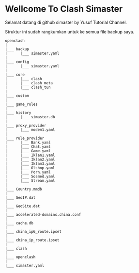 # Wellcome To Clash Simaster

Selamat datang di github simaster by Yusuf Tutorial Channel.

Struktur ini sudah rangkumkan untuk ke semua file backup saya.

```
openclash
|
|___ backup
|      |___ simaster.yaml
|
|___ config
|      |___ simaster.yaml
|
|___ core
|      |___ clash
|      |___ clash_meta
|      |___ clash_tun
|
|___ custom
|
|___ game_rules
|
|___ history
|      |___ simaster.db
|
|___ proxy_provider
|      |___ modem1.yaml
|
|___ rule_provider
|      |___ Bank.yaml
|      |___ Chat.yaml
|      |___ Game.yaml
|      |___ Iklan1.yaml
|      |___ Iklan2.yaml
|      |___ Iklam3.yaml
|      |___ Olshop.yaml
|      |___ Porn.yaml
|      |___ Sosmed.yaml
|      |___ Stream.yaml
|
|___ Country.mmdb
|
|___ GeoIP.dat
|
|___ GeoSite.dat
|
|___ accelerated-domains.china.conf
|
|___ cache.db
|
|___ china_ip6_route.ipset
|
|___ china_ip_route.ipset
|
|___ clash
|
|___ openclash
|
|___ simaster.yaml
```

